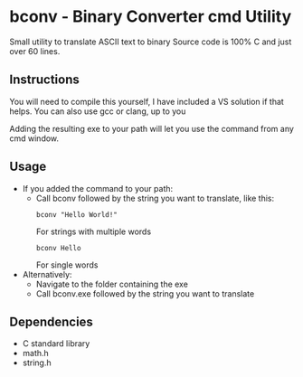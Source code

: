 # bconv - Binary Converter cmd Utility
Small utility to translate ASCII text to binary
Source code is 100% C and just over 60 lines.

## Instructions
You will need to compile this yourself, I have included a VS solution if that helps.
You can also use gcc or clang, up to you

Adding the resulting exe to your path will let you use the command from any cmd window.

## Usage
 - If you added the command to your path:
	- Call bconv followed by the string you want to translate, like this:
		``` 
		bconv "Hello World!" 
		``` 
		For strings with multiple words
		```
		bconv Hello 
		```
		For single words
 - Alternatively:
	- Navigate to the folder containing the exe
	- Call bconv.exe followed by the string you want to translate


## Dependencies
 - C standard library
 - math.h
 - string.h
